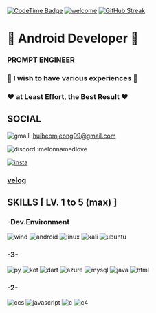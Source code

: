 [![CodeTime Badge](https://img.shields.io/endpoint?style=for-the-badge&color=222&url=https%3A%2F%2Fapi.codetime.dev%2Fshield%3Fid%3D24866%26project%3D%26in=31536000000)](https://codetime.dev)
[![welcome](https://capsule-render.vercel.app/api?type=venom&height=300&color=0072BB&text=Hi&reversal=false&textBg=false&fontColor=ffffff&fontSize=70&animation=fadeIn&stroke=ffffff&desc=melon&descSize=20)](https://capsule-render.vercel.app/)
[![GitHub Streak](https://streak-stats.demolab.com?user=melonNamedLove&theme=python-dark&border_radius=25&card_width=800&fire=EB5454)](https://git.io/streak-stats)


# 🍈 Android Developer 🍈
### PROMPT ENGINEER

### 🤝 I wish to have various experiences 🤝

### ❤️ at Least Effort, the Best Result ❤️


## SOCIAL

![gmail](https://img.shields.io/badge/Gmail-D14836?style=for-the-badge&logo=gmail&logoColor=white) :huibeomjeong99@gmail.com

![discord](https://img.shields.io/badge/Discord-7289DA?style=for-the-badge&logo=discord&logoColor=white) :melonnamedlove

[![insta](https://img.shields.io/badge/Instagram-E4405F?style=for-the-badge&logo=instagram&logoColor=white)](https://www.instagram.com/hyeonn_null/)

### [velog](https://velog.io/@melon_0/posts)



## SKILLS [ LV. 1 to 5 (max) ]


### -Dev.Environment


![wind](	https://img.shields.io/badge/Windows-0078D6?style=for-the-badge&logo=windows&logoColor=white)
![android](https://img.shields.io/badge/Android-3DDC84?style=for-the-badge&logo=android&logoColor=white)
![linux](https://img.shields.io/badge/Linux-FCC624?style=for-the-badge&logo=linux&logoColor=black)
![kali](https://img.shields.io/badge/Kali_Linux-557C94?style=for-the-badge&logo=kali-linux&logoColor=white)
![ubuntu](https://img.shields.io/badge/Ubuntu-E95420?style=for-the-badge&logo=ubuntu&logoColor=white)


### -3-


![py](https://img.shields.io/badge/Python-14354C?style=for-the-badge&logo=python&logoColor=white)
![kot](https://img.shields.io/badge/Kotlin-0095D5?&style=for-the-badge&logo=kotlin&logoColor=white)
![dart](https://img.shields.io/badge/Dart-0175C2?style=for-the-badge&logo=dart&logoColor=white)
![azure](https://img.shields.io/badge/Microsoft_Azure-0089D6?style=for-the-badge&logo=microsoft-azure&logoColor=white)
![mysql](https://img.shields.io/badge/MySQL-005C84?style=for-the-badge&logo=mysql&logoColor=white)
![java](	https://img.shields.io/badge/Java-ED8B00?style=for-the-badge&logo=openjdk&logoColor=white)
![html](https://img.shields.io/badge/HTML5-E34F26?style=for-the-badge&logo=html5&logoColor=white)


### -2-


![ccs](https://img.shields.io/badge/CSS3-1572B6?style=for-the-badge&logo=css3&logoColor=white)
![javascript](https://img.shields.io/badge/JavaScript-F7DF1E?style=for-the-badge&logo=JavaScript&logoColor=white)
![c](https://img.shields.io/badge/C-00599C?style=for-the-badge&logo=c&logoColor=white)
![c4](https://img.shields.io/badge/C%23-239120?style=for-the-badge&logo=c-sharp&logoColor=white)
<!--
**melonNamedLove/melonNamedLove** is a ✨ _special_ ✨ repository because its `README.md` (this file) appears on your GitHub profile.

Here are some ideas to get you started:

- 🔭 I’m currently working on ...
- 🌱 I’m currently learning ...
- 👯 I’m looking to collaborate on ...
- 🤔 I’m looking for help with ...
- 💬 Ask me about ...
- 📫 How to reach me: ...
- 😄 Pronouns: ...
- ⚡ Fun fact: ...
-->
